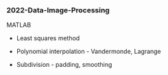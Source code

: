 ### 2022-Data-Image-Processing

MATLAB

* Least squares method

* Polynomial interpolation - Vandermonde, Lagrange

* Subdivision - padding, smoothing 

